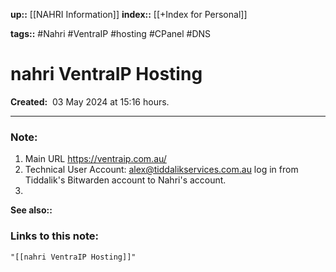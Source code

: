 **up::** [[NAHRI Information]]
**index::** [[+Index for Personal]]

**tags::** #Nahri #VentraIP #hosting #CPanel #DNS
# nahri VentraIP Hosting

**Created:**  03 May 2024 at  15:16 hours.
___
### Note:
1. Main URL https://ventraip.com.au/
2. Technical User Account: alex@tiddalikservices.com.au log in from Tiddalik's Bitwarden account to Nahri's account.
3. 


**See also::** 

### Links to this note:
```query
"[[nahri VentraIP Hosting]]"
```

